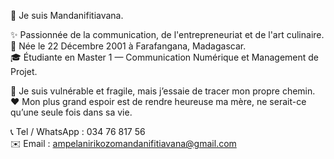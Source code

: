 👋 Je suis Mandanifitiavana.

✨ Passionnée de la communication, de l'entrepreneuriat et de l'art culinaire.  
🎂 Née le 22 Décembre 2001 à Farafangana, Madagascar.  
🎓 Étudiante en Master 1 — Communication Numérique et Management de Projet.  

💪 Je suis vulnérable et fragile, mais j’essaie de tracer mon propre chemin.  
❤️ Mon plus grand espoir est de rendre heureuse ma mère, ne serait-ce qu’une seule fois dans sa vie.  

📞 Tel / WhatsApp : 034 76 817 56  
✉️ Email : ampelanirikozomandanifitiavana@gmail.com
